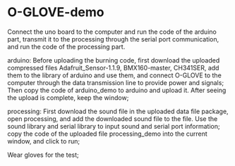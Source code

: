 # O-GLOVE-demo

Connect the uno board to the computer and run the code of the arduino part, transmit it to the processing through the serial port communication, and run the code of the processing part.

arduino:
Before uploading the burning code, first download the uploaded compressed files Adafruit_Sensor-1.1.9, BMX160-master, CH341SER, add them to the library of arduino and use them, and connect O-GLOVE to the computer through the data transmission line to provide power and signals; Then copy the code of arduino_demo to arduino and upload it. After seeing the upload is complete, keep the window;

processing:
First download the sound file in the uploaded data file package, open processing, and add the downloaded sound file to the file. Use the sound library and serial library to input sound and serial port information; copy the code of the uploaded file processing_demo into the current window, and click to run;

Wear gloves for the test;
